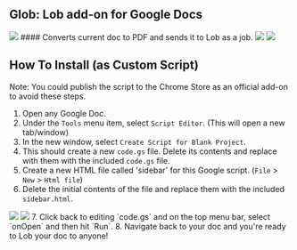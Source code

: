 ## Glob: Lob add-on for Google Docs 
<img src="https://raw.githubusercontent.com/mikesteele/glob/master/screenshots/1.png">
#### Converts current doc to PDF and sends it to Lob as a job.
<img src="https://raw.githubusercontent.com/mikesteele/glob/master/screenshots/4.png">
<img src="https://raw.githubusercontent.com/mikesteele/glob/master/screenshots/5.png">

## How To Install (as Custom Script)

Note: You could publish the script to the Chrome Store as an official add-on to avoid these steps.

1. Open any Google Doc.
2. Under the `Tools` menu item, select `Script Editor`. (This will open a new tab/window)
3. In the new window, select `Create Script for Blank Project`.
4. This should create a new `code.gs` file. Delete its contents and replace with them with the included `code.gs` file.
5. Create a new HTML file called 'sidebar' for this Google script. (`File` > `New` > `Html file`)
6. Delete the initial contents of the file and replace them with the included `sidebar.html`.
<img src="https://raw.githubusercontent.com/mikesteele/glob/master/screenshots/2.png">
<img src="https://raw.githubusercontent.com/mikesteele/glob/master/screenshots/3.png">
7. Click back to editing `code.gs` and on the top menu bar, select `onOpen` and then hit `Run`.
8. Navigate back to your doc and you're ready to Lob your doc to anyone!

